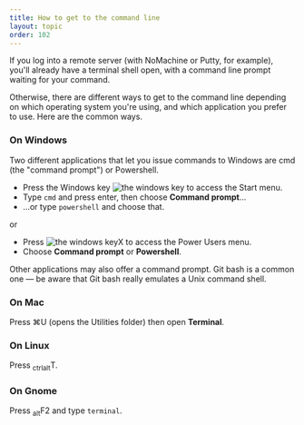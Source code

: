 ```yaml
---
title: How to get to the command line
layout: topic
order: 102
---
```


If you log into a remote server (with NoMachine or Putty, for example), you'll
already have a terminal shell open, with a command line prompt waiting for your
command.

Otherwise, there are different ways to get to the command line depending on
which operating system you're using, and which application you prefer to use.
Here are the common ways.

### On Windows

Two different applications that let you issue commands to Windows are cmd (the
"command prompt") or Powershell.

* Press the Windows key <img class="key" src="{{ site.baseurl }}/images/key-windows.svg" alt="the windows key"> to access the Start menu.
* Type `cmd` and press enter, then choose **Command prompt**...
* ...or type `powershell` and choose that.

or

* Press <img class="key" src="{{ site.baseurl }}/images/key-windows.svg" alt="the windows key"><span class="key">X</span> to access the Power Users menu.
* Choose **Command prompt** or **Powershell**.

Other applications may also offer a command prompt. Git bash is a common one —
be aware that Git bash really emulates a Unix command shell.

### On Mac

Press <span class="key">⌘</span><span class="key">U</span> (opens the Utilities
folder) then open **Terminal**.

### On Linux

Press <span class="key"><sub>ctrl</sub></span><span class="key"><sub>alt</sub></span><span class="key">T</span>.

### On Gnome

Press <span class="key"><sub>alt</sub></span><span class="key">F2</span> and
type `terminal`.

